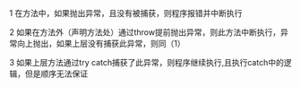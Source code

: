 1 在方法中，如果抛出异常，且没有被捕获，则程序报错并中断执行

2 如果在方法外（声明方法处）通过throw提前抛出异常，则此方法中断执行，异常向上抛出，如果上层没有捕获此异常，则同（1）

3 如果上层方法通过try catch捕获了此异常，则程序继续执行,且执行catch中的逻辑，但是顺序无法保证                                       

